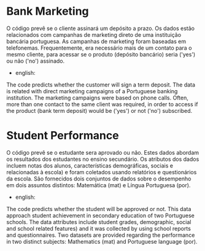 # Bank Marketing
O código prevê se o cliente assinará um depósito a prazo. Os dados estão relacionados com campanhas de marketing direto de uma instituição bancária portuguesa. As campanhas de marketing foram baseadas em telefonemas. Frequentemente, era necessário mais de um contato para o mesmo cliente, para acessar se o produto (depósito bancário) seria ('yes') ou não ('no') assinado.

* english:

The code predicts whether the customer will sign a term deposit. The data is related with direct marketing campaigns of a Portuguese banking institution. The marketing campaigns were based on phone calls. Often, more than one contact to the same client was required, in order to access if the product (bank term deposit) would be ('yes') or not ('no') subscribed.

# Student Performance
O código prevê se o estudante sera aprovado ou não. Estes dados abordam os resultados dos estudantes no ensino secundário. Os atributos dos dados incluem notas dos alunos, características demográficas, sociais e relacionadas à escola) e foram coletados usando relatórios e questionários da escola. São fornecidos dois conjuntos de dados sobre o desempenho em dois assuntos distintos: Matemática (mat) e Língua Portuguesa (por).

* english:

The code predicts whether the student will be approved or not. This data approach student achievement in secondary education of two Portuguese schools. The data attributes include student grades, demographic, social and school related features) and it was collected by using school reports and questionnaires. Two datasets are provided regarding the performance in two distinct subjects: Mathematics (mat) and Portuguese language (por).

